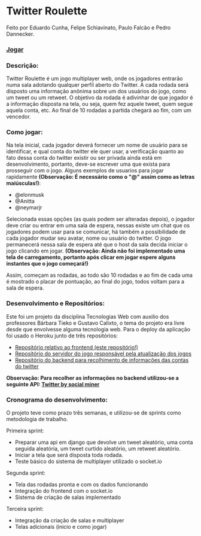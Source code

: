 # Twitter Roulette

Feito por Eduardo Cunha, Felipe Schiavinato, Paulo Falcão e Pedro Dannecker.

### [Jogar](https://twitter-roulette.herokuapp.com/)

### Descrição:
Twitter Roulette é um jogo multiplayer web, onde os jogadores entrarão numa sala adotando qualquer perfil aberto do Twitter. A cada rodada será disposto uma informação anônima sobre um dos usuários do jogo, como um tweet ou um retweet. O objetivo da rodada é adivinhar de que jogador é a informação disposta na tela, ou seja, quem fez aquele tweet, quem segue aquela conta, etc. Ao final de 10 rodadas a partida chegará ao fim, com um vencedor. 

### Como jogar:
Na tela inicial, cada jogador deverá fornecer um nome de usuário para se identificar, e qual conta do twitter ele quer usar, a verificação quanto ao fato dessa conta do twitter existir ou ser privada ainda está em desenvolvimento, portanto, deve-se escrever uma que exista para prosseguir com o jogo.
Alguns exemplos de usuarios para jogar rapidamente **(Observação: É necessário como o "@" assim como as letras maiúsculas!)**:
- @elonmusk
- @Anitta
- @neymarjr

Selecionada essas opções (as quais podem ser alteradas depois), o jogador deve criar ou entrar em uma sala de espera, nessas existe um chat que os jogadores podem usar para se comunicar, há também a possibilidade de cada jogador mudar seu avatar, nome ou usuário do twitter.
O jogo permanecerá nessa sala de espera até que o host da sala decida iniciar o jogo clicando em jogar. **(Observação: Ainda não foi implementado uma tela de carregamento, portanto após clicar em jogar espere alguns instantes que o jogo começará!)**

Assim, começam as rodadas, ao todo são 10 rodadas e ao fim de cada uma é mostrado o placar de pontuação, ao final do jogo, todos voltam para a sala de espera.

### Desenvolvimento e Repositórios:
Este foi um projeto da disciplina Tecnologias Web com auxilio dos professores Bárbara Tieko e Gustavo Calixto, o tema do projeto era livre desde que envolvesse alguma tecnologia web. Para o deploy da aplicação foi usado o Heroku junto de três repositórios:
- [Repositório relativo ao frontend (este repositório!)](https://github.com/insper-tecnologias-web/projeto-3-twitterroulette)
- [Repositório do servidor do jogo responsável pela atualização dos jogos](https://github.com/Paulofalcao2002/twitterRouletteSocket)
- [Repositório do backend para recolhimento de informações das contas do twitter](https://github.com/Paulofalcao2002/twitter_roulette_backend)

**Observação: Para recolher as informações no backend utilizou-se a seguinte API: [Twitter by social miner](https://rapidapi.com/socialminer/api/twitter32/)**

### Cronograma do desenvolvimento:
O projeto teve como prazo três semanas, e utilizou-se de sprints como metodologia de trabalho.

Primeira sprint: 
- Preparar uma api em django que devolve um tweet aleatório, uma conta seguida aleatória, um tweet curtido aleatório, um retweet aleatório.
- Iniciar a tela que será disposta toda rodada.
- Teste básico do sistema de multiplayer utilizado o socket.io

Segunda sprint:
- Tela das rodadas pronta e com os dados funcionando
- Integração do frontend com o socket.io
- Sistema de criação de salas implementado

Terceira sprint:
- Integração da criação de salas e multiplayer
- Telas adicionais (inicio e como jogar) 
